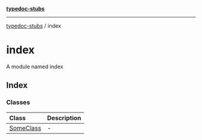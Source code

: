 [**typedoc-stubs**](../index.md)

***

[typedoc-stubs](../modules.md) / index

# index

A module named index

## Index

### Classes

| Class | Description |
| :------ | :------ |
| [SomeClass](classes/SomeClass.md) | - |
